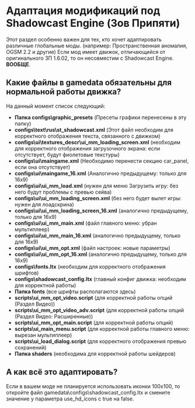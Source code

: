 # Адаптация модификаций под Shadowcast Engine (Зов Припяти)

Этот раздел особенно важен для тех, кто хочет адаптировать различные глобальные моды. (например: Пространственная аномалия, OGSM 2.2 и другие) Если мод имеет движок, отличающийся от оригинального ЗП 1.6.02, то он несовместим с Shadowcast Engine. **ВООБЩЕ**.

## Какие файлы в gamedata обязательны для нормальной работы движка?

На данный момент список следующий:

* **Папка configs\graphic_presets** (Пресеты графики перенесены в эту папку)  
* **configs\text\rus\st_shadowcast.xml** (Этот файл необходим для корректного отображения текста, связанного с движком)  
* **configs\ui\textures_descr\ui_mm_loading_screen.xml** (необходим для корректного отображения загрузочного экрана: если отсутствует, будут фиолетовые текстуры)  
* **configs\ui\maingame.xml** (Необходимо перенести секцию car_panel, если она отсутствует)  
* **configs\ui\maingame_16.xml** (Аналогично предыдущему: только для 16x9)  
* **configs\ui\ui_mm_load.xml** (нужен для меню Загрузить игру: без него будут проблемы с превью сейва)  
* **configs\ui\ui_mm_loading_screen.xml** (без него будет вылет игры: нужен для лоадскрина)  
* **configs\ui\ui_mm_loading_screen_16.xml** (аналогично предыдущему, только для 16x9)  
* **configs\ui\ui_mm_main.xml** (файл главного меню: убран мультиплеер)  
* **configs\ui\ui_mm_main_16.xml** (аналогично предыдущему, только для 16x9)  
* **configs\ui\ui_mm_opt.xml** (файл настроек: новые параметры)  
* **configs\ui\ui_mm_opt_16.xml** (аналогично предыдущему, только для 16x9)  
* **configs\fonts.ltx** (необходим для корректного отображения шрифтов)  
* **configs\shadowcast_config.ltx** (главный конфиг движка: необходим для корректной работы)  
* **Папка fonts** (все шрифты располагаются здесь)
* **scripts\ui_mm_opt_video.script** (для корректной работы опций (Раздел Видео))
* **scripts\ui_mm_opt_video_adv.script** (для корректной работы опций (Раздел Видео: Расширенные))
* **scripts\ui_mm_opt_main.script** (для корректной работы опций)
* **scripts\ui_main_menu.script** (для корректной работы главного меню: вырезан мультиплеер)
* **scripts\ui_load_dialog.script** (для корректного отображения превью сохранений)
* **Папка shaders** (необходима для корректной работы шейдеров)

## А как всё это адаптировать?
Если в вашем моде не планируется использовать иконки 100x100, то откройте файл gamedata\configs\shadowcast_config.ltx и смените значение у параметра use_hd_icons с true на false.
